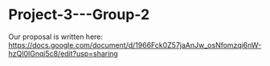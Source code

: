 # Project-3---Group-2

Our proposal is written here:
https://docs.google.com/document/d/1966Fck0Z57jaAnJw_osNfomzqi6nW-hzQI0lGnqi5c8/edit?usp=sharing
